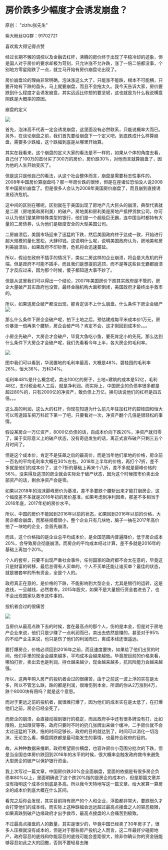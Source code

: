 # 房价跌多少幅度才会诱发崩盘？

原创： "zizhu张先生"

紫大粉丝QQ群：91702721

喜欢紫大得记得点赞

经过长期不懈的调控以及金融去杠杆，沸腾的房价终于出现了平稳冷却的迹象，但是国人对于房价的要求却极为苛刻，只允许涨不允许跌，涨了一倍二倍都没事，个别地方零星刚跌了一点，就立马开始有房价崩盘论出现了。

房价崩盘论的理由非常明确，泡沫涨这么大了，只能涨不能跌，根本不可能横，只要开始有下跌的苗头，马上就要崩盘，而且不会拖太久。我今天告诉大家，房价要跌到什么程度才会诱发崩盘，其实远远比你想的要坚韧，这也就是为什么我说横盘阴跌是大概率的原因。

崩盘的定义  


![](https://upload-images.jianshu.io/upload_images/14971513-b31e54cbb13dfe0a?imageMogr2/auto-orient/strip%7CimageView2/2/w/1240)

首先，泡沫高不代表一定会诱发崩盘，这里面没有必然联系，只能说概率大而已。另外，在谈论崩盘之前，我们首先要给崩盘下一个定义吧，到底跌成什么样算崩盘，需要多少跌幅，这个跌幅到底是从哪里开始算。

其实在我看来，这个崩盘的定义大家的看法是不一样的，如果从个体的角度去看，自己付了100万的首付买了300万的房价，房价跌30%，对他而言就算崩盘了，因为他的人生开始变灰了。

但是这只是他自己的看法，从这个社会整体而言，崩盘是需要标志性事件的，2008年中国房价算崩盘吗？那一年房价跌的很惨，但是在座诸位恐怕没人说2008年中国房价崩盘了。但是很多人会认为2008年美国房价崩盘了，而且崩到直接诱发经济危机。

这中间的区别在哪呢，区别就在于美国出现了房地产几大巨头的崩溃，典型代表就是二房（房地美和房利美）的破产。房地美和房利美是房地产抵押贷款公司，你可以认为他们是某种特殊类型的银行，他们是一个超级巨无霸，连中国当时都持有大量的二房债券，认为他们是极度安全的大型美国公司。

二房崩溃后，美国市场迎来了迅猛的下跌，然后美国政府终于达成一致，开始进行超大规模的量化宽松，大肆印钱。这说明什么呢，说明美国政府认为，房地美和房利美崩溃后，如果政府不印钞票，危机将会迅速蔓延。

所以，假设在政府不插手的情况下，类似二房这样的企业崩溃，将会是大危机的开端。但是政府不可能不插手，而且我们是想提前逃顶，而不是等这些巨无霸都崩溃了才反应过来，因为那个时候，傻子都知道大事不妙了。

但是从这里我们可以得出一个结论，2007年美国房价下跌其实政府是不管的，房企大量破产其实政府也没管，最终金融机构大面积倒闭，美国政府才最终出手救市的。

所以，如果连房企破产都没出现，那肯定谈不上什么崩盘。什么条件下房企会破产![](https://upload-images.jianshu.io/upload_images/14971513-18f48509213de17a?imageMogr2/auto-orient/strip%7CimageView2/2/w/1240)  


那么什么条件下房企会破产呢，拍下土地之后，预估建成每平米成本价1万元，房价暴涨一倍再来个腰斩，房企会破产吗？肯定不会，这才刚回到成本价。。。

小房企先破产，大房企才会破产，毕竟大鱼吃小鱼，要死肯定小的先死。那么达到什么条件下大房企才会破产呢，我们先看看今年上半，各大房企的毛利率。  


![](https://upload-images.jianshu.io/upload_images/14971513-60f02eaa9a0708c3?imageMogr2/auto-orient/strip%7CimageView2/2/w/1240)

图中我们可以看到，华润置地的毛利率最高，大概是48%，碧桂园的毛利率26%，恒大36%，万科34%。

毛利率48%是什么概念呢，卖出100亿的房子，土地+建筑的成本是52亿，毛利48亿，支付税金和人工后，就是净利润。而实际上，中国房企的负债率很多都是超过80%的，只有2000亿的净资产，敢负债上万亿，换句话说他们的杠杆是四五倍。。。

这么高的利润，这么大的杠杆，你现在知道为什么前几年狂加杠杆的碧桂园和恒大可以弯道超车把万科赶下第一了吧，只要看对一次，净资产翻个几倍是很轻松的事情。

假设某房企一万亿资产，8000亿负债的话，自成本价向下跌20%，净资产就归零了，属于实际意义上的破产状态，没有奇迹发生的话，离正式宣布破产只剩三五个月时间了。

但是这个成本价，肯定不是狂飙之后的最高价，而是当年他们拿地的价格，房企前一百名的平均毛利率大概在30%左右。2018年上半年的价格，再打个7折，差不多就是他们的成本价了，这个7折的基础上再来个八折，差不多就是巅峰价格的56%，没来得及逃顶的房企就会实际处于破产状态，因为这个时候按市价卖出全部资产的话，剩余净资产会是零。

如果以2018年的泡沫巅峰房价为基准，差不多要跌个腰斩出来才能打崩房企，这个幅度差不多就是2016年初的房价基准，如果考虑到净利因素，那差不多相当于2016年底，2017年初的房价水平。

所以，中国的房价不能回到2016年以前的状态，如果回到2016年以前的价格，大房企都会崩盘，而那些规模很小，整个企业只有几块地，脑子一抽在2017年高价拍了一块地的企业，会首先崩溃。

而且，这个价格指的是企业总平均成本价，是全国范围内普遍降价，低于房企成本20%，会导致房企彻底崩溃。而房企的平均成本经过计算，差不多就是2016年的基础上再加个20%。

个人的套牢，只要不出现严重社会事件，任何国家的政府都不会太在意的，毕竟这只是财富的转移，最后总得有人买单的，个人不买单还能让谁买单？最佳的状态，就是被套牢的所有资金，全是个人的。

政府真正在意的，是价格的下跌，不能影响到大型企业，尤其是银行的运转，这是底线，一旦越线，必然救市。2015年股灾，如果不是大量银行资金套进去了，也不会出现国家队救市这件事的。

投机者会过的很痛苦  


![](https://upload-images.jianshu.io/upload_images/14971513-b75b6240b8fb97e0?imageMogr2/auto-orient/strip%7CimageView2/2/w/1240)

当房价从最高点跌下去的时候，套在最高点的那个人，伤的是本金，但是对于房地产企业来说，他们只是少赚了一点利润而已，卖出去依然是赚的，甚至对于95%的不动产业主来说，也只是伤了他们的利润而已，离成本线还很遥远。

要打爆房企，价格必须回到2016年之前，而且速度要快，如果给了他们出货的时间，他们手里的现金会越来越多，平均成本会越来越低。毕竟按目前的价格来看，哪怕打折，卖出去也是利润，持仓越来越少，现金越来越多，抗风险能力会越来越强。

所以，这两年购入房产的投机者会过的很痛苦，由于之前这一波上浮的实在是太多，所以不管怎么跌，跌的都是利润，很难伤到本金，所谓的你从2万涨到4万，跌个8000块有用吗？就是这个意思。

而对于更远之前的投机者，就很难打爆了，因为他们的成本实在是太低了，在打爆他们之前，房企已经全死了。

而房企的崩溃，会直接动摇到银行的稳定，而且政府手中还有很多牌没有打，比如限购，比如限贷等等，政府只要时不时的扔几张牌出来做个缓冲，二手房价就不会太过迅猛的下跌，拖的时间足够长，政府的目的就达到了，时间可以消化一切泡沫，无论怎么看，横盘阴跌都是最可能发生的事情，也最符合政府的目的。

故，从种种数据来推断，政府希望房价横盘，也容许房价小范围分批次的下跌，但是当全国总体房价跌回到2016年的水平的时候，很大概率会触发政府救市来避免大型房企的破产以保护银行资金。

我上次写过一篇文章，中国房价跌20%会全面崩盘，里面的依据是有很多房企负债率80%以上，里面明确说了这个跌20%指的是房企的成本价，但是那篇文章并没有指明这个成本价到底是多高。所以我今天特地写这一篇文章，给大家算一算房企的成本价到底大概在什么区间。

看完之后你会发现，其实目前持有房产的个人和企业，浮盈都非常大，要跌很久才会打穿他们的成本线，而实际上这种跌幅会远远超过最高点接盘之人的容忍极限，如果真跌到破产边缘政府才出手救市，最高点接盘的人会痛苦到极致。

不过最高点接盘的人的数量，其实是很少的，毕竟中国已经卖了30年房子了，很多人压根就没有成本的，但是对于那些房产投机之人而言，这二年最好少碰房地产，政府容忍的底线和你能容忍的底线可能会差距很大，除非你确认你的资金链能够容忍如此之大的回撤，否则不要轻易去赌

